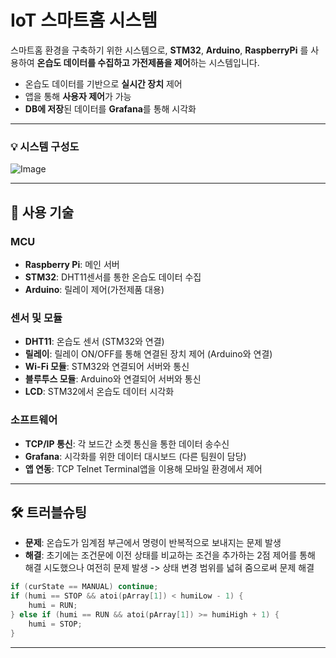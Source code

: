 # IoT 스마트홈 시스템

스마트홈 환경을 구축하기 위한 시스템으로, **STM32**, **Arduino**, **RaspberryPi** 를 사용하여 **온습도 데이터를 수집하고 가전제품을 제어**하는 시스템입니다.  
* 온습도 데이터를 기반으로 **실시간 장치** 제어
* 앱을 통해 **사용자 제어**가 가능
*  **DB에 저장**된 데이터를 **Grafana**를 통해 시각화

---

### 💡 시스템 구성도
![Image](https://github.com/user-attachments/assets/024be721-b7c5-4ae2-8a08-06d7da6ed3fc)

---

## 🔧 사용 기술

### MCU
- **Raspberry Pi**: 메인 서버
- **STM32**: DHT11센서를 통한 온습도 데이터 수집
- **Arduino**: 릴레이 제어(가전제품 대용)

### 센서 및 모듈
- **DHT11**: 온습도 센서 (STM32와 연결)
- **릴레이**: 릴레이 ON/OFF를 통해 연결된 장치 제어 (Arduino와 연결)
- **Wi-Fi 모듈**: STM32와 연결되어 서버와 통신
- **블루투스 모듈**: Arduino와 연결되어 서버와 통신
- **LCD**: STM32에서 온습도 데이터 시각화

### 소프트웨어
- **TCP/IP 통신**: 각 보드간 소켓 통신을 통한 데이터 송수신
- **Grafana**: 시각화를 위한 데이터 대시보드 (다른 팀원이 담당)
- **앱 연동**: TCP Telnet Terminal앱을 이용해 모바일 환경에서 제어
---

## 🛠️ 트러블슈팅

- **문제**: 온습도가 임계점 부근에서 명령이 반복적으로 보내지는 문제 발생
- **해결**: 초기에는 조건문에 이전 상태를 비교하는 조건을 추가하는 2점 제어를 통해 해결 시도했으나 여전히 문제 발생
   -> 상태 변경 범위를 넓혀 줌으로써 문제 해결

```c
if (curState == MANUAL) continue;
if (humi == STOP && atoi(pArray[1]) < humiLow - 1) {
    humi = RUN;
} else if (humi == RUN && atoi(pArray[1]) >= humiHigh + 1) {
    humi = STOP;
}
```
---


